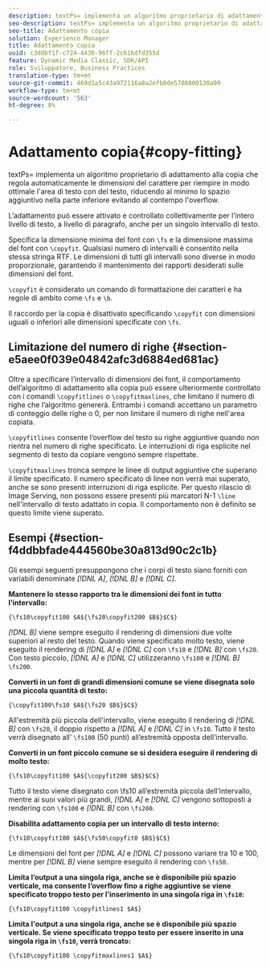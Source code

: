 ```yaml
---
description: textPs= implementa un algoritmo proprietario di adattamento alla copia che regola automaticamente le dimensioni del carattere per riempire in modo ottimale l'area di testo con del testo, riducendo al minimo lo spazio aggiuntivo nella parte inferiore evitando al contempo l'overflow.
seo-description: textPs= implementa un algoritmo proprietario di adattamento alla copia che regola automaticamente le dimensioni del carattere per riempire in modo ottimale l'area di testo con del testo, riducendo al minimo lo spazio aggiuntivo nella parte inferiore evitando al contempo l'overflow.
seo-title: Adattamento copia
solution: Experience Manager
title: Adattamento copia
uuid: c3ddbf1f-c724-4436-96ff-2c616dfd355d
feature: Dynamic Media Classic, SDK/API
role: Sviluppatore, Business Practices
translation-type: tm+mt
source-git-commit: 469d1a5c43a972116a8a2efb0de5708800130a99
workflow-type: tm+mt
source-wordcount: '563'
ht-degree: 0%

---
```



# Adattamento copia{#copy-fitting}

textPs= implementa un algoritmo proprietario di adattamento alla copia che regola automaticamente le dimensioni del carattere per riempire in modo ottimale l&#39;area di testo con del testo, riducendo al minimo lo spazio aggiuntivo nella parte inferiore evitando al contempo l&#39;overflow.

L’adattamento può essere attivato e controllato collettivamente per l’intero livello di testo, a livello di paragrafo, anche per un singolo intervallo di testo.

Specifica la dimensione minima del font con `\fs` e la dimensione massima del font con `\copyfit`. Qualsiasi numero di intervalli è consentito nella stessa stringa RTF. Le dimensioni di tutti gli intervalli sono diverse in modo proporzionale, garantendo il mantenimento dei rapporti desiderati sulle dimensioni del font.

`\copyfit` è considerato un comando di formattazione dei caratteri e ha regole di ambito come  `\fs` e  `\b`.

Il raccordo per la copia è disattivato specificando `\copyfit` con dimensioni uguali o inferiori alle dimensioni specificate con `\fs`.

## Limitazione del numero di righe {#section-e5aee0f039e04842afc3d6884ed681ac}

Oltre a specificare l’intervallo di dimensioni dei font, il comportamento dell’algoritmo di adattamento alla copia può essere ulteriormente controllato con i comandi `\copyfitlines` o `\copyfitmaxlines`, che limitano il numero di righe che l’algoritmo genererà. Entrambi i comandi accettano un parametro di conteggio delle righe o 0, per non limitare il numero di righe nell&#39;area copiata.

`\copyfitlines` consente l’overflow del testo su righe aggiuntive quando non rientra nel numero di righe specificato. Le interruzioni di riga esplicite nel segmento di testo da copiare vengono sempre rispettate.

`\copyfitmaxlines` tronca sempre le linee di output aggiuntive che superano il limite specificato. Il numero specificato di linee non verrà mai superato, anche se sono presenti interruzioni di riga esplicite. Per questo rilascio di Image Serving, non possono essere presenti più marcatori N-1 `\line` nell&#39;intervallo di testo adattato in copia. Il comportamento non è definito se questo limite viene superato.

## Esempi {#section-f4ddbbfade444560be30a813d90c2c1b}

Gli esempi seguenti presuppongono che i corpi di testo siano forniti con variabili denominate *[!DNL $A$]*, *[!DNL $B$]* e *[!DNL $C$]*.

**Mantenere lo stesso rapporto tra le dimensioni dei font in tutto l’intervallo:**

`{\fs10\copyfit100 $A${\fs20\copyfit200 $B$}$C$}`

*[!DNL $B$]* viene sempre eseguito il rendering di dimensioni due volte superiori al resto del testo. Quando viene specificato molto testo, viene eseguito il rendering di *[!DNL $A$]* e *[!DNL $C$]* con `\fs10` e *[!DNL $B$]* con `\fs20`. Con testo piccolo, *[!DNL $A$]* e *[!DNL $C$]* utilizzeranno `\fs100` e *[!DNL $B$]* `\fs200`.

**Converti in un font di grandi dimensioni comune se viene disegnata solo una piccola quantità di testo:**

`{\copyfit100\fs10 $A${\fs20 $B$}$C$}`

All&#39;estremità più piccola dell&#39;intervallo, viene eseguito il rendering di *[!DNL $B$]* con `\fs20`, il doppio rispetto a *[!DNL $A$]* e *[!DNL $C$]* in `\fs10`. Tutto il testo verrà disegnato all’ `\fs100` (50 punti) all’estremità opposta dell’intervallo.

**Converti in un font piccolo comune se si desidera eseguire il rendering di molto testo:**

`{\fs10\copyfit100 $A${\copyfit200 $B$}$C$}`

Tutto il testo viene disegnato con \fs10 all’estremità piccola dell’intervallo, mentre ai suoi valori più grandi, *[!DNL $A$]* e *[!DNL $C$]* vengono sottoposti a rendering con `\fs100` e *[!DNL $B$]* con `\fs200`.

**Disabilita adattamento copia per un intervallo di testo interno:**

`{\fs10\copyfit100 $A${\fs50\copyfit0 $B$}$C$}`

Le dimensioni del font per *[!DNL $A$]* e *[!DNL $C$]* possono variare tra 10 e 100, mentre per *[!DNL $B$]* viene sempre eseguito il rendering con `\fs50`.

**Limita l’output a una singola riga, anche se è disponibile più spazio verticale, ma consente l’overflow fino a righe aggiuntive se viene specificato troppo testo per l’inserimento in una singola riga in  `\fs10`:**

`{\fs10\copyfit100 \copyfitlines1 $A$}`

**Limita l&#39;output a una singola riga, anche se è disponibile più spazio verticale. Se viene specificato troppo testo per essere inserito in una singola riga in `\fs10`, verrà troncato:**

`{\fs10\copyfit100 \copyfitmaxlines1 $A$}`
